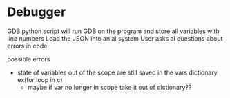 # Debugger
GDB python script will run GDB on the program and store all variables with line numbers
Load the JSON into an ai system
User asks ai questions about errors in code

possible errors
- state of variables out of the scope are still saved in the vars dictionary ex(for loop in c)
    - maybe if var no longer in scope take it out of dictionary??